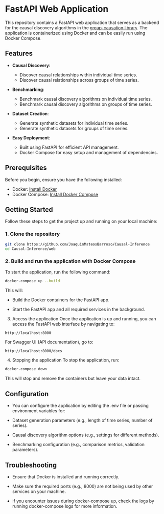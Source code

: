 # FastAPI Web Application

This repository contains a FastAPI web application that serves as a backend for the causal discovery algorithms in the [group-causation library](https://github.com/JoaquinMateosBarroso/group-causation). The application is containerized using Docker and can be easily run using Docker Compose.

## Features

- **Causal Discovery**: 
  - Discover causal relationships within individual time series.
  - Discover causal relationships across groups of time series.
  
- **Benchmarking**: 
  - Benchmark causal discovery algorithms on individual time series.
  - Benchmark causal discovery algorithms on groups of time series.
  
- **Dataset Creation**: 
  - Generate synthetic datasets for individual time series.
  - Generate synthetic datasets for groups of time series.

- **Easy Deployment**: 
  - Built using FastAPI for efficient API management.
  - Docker Compose for easy setup and management of dependencies.

## Prerequisites

Before you begin, ensure you have the following installed:

- Docker: [Install Docker](https://www.docker.com/get-started)
- Docker Compose: [Install Docker Compose](https://docs.docker.com/compose/install/)

## Getting Started

Follow these steps to get the project up and running on your local machine:

### 1. Clone the repository

```bash
git clone https://github.com/JoaquinMateosBarroso/Causal-Inference
cd Causal-Inference/web
```

### 2. Build and run the application with Docker Compose
To start the application, run the following command:

```bash
docker-compose up --build
```
This will:

- Build the Docker containers for the FastAPI app.

- Start the FastAPI app and all required services in the background.

3. Access the application
Once the application is up and running, you can access the FastAPI web interface by navigating to:

```
http://localhost:8000
```

For Swagger UI (API documentation), go to:

```bash
http://localhost:8000/docs
```

4. Stopping the application
To stop the application, run:

```bash
docker-compose down
```

This will stop and remove the containers but leave your data intact.

## Configuration
- You can configure the application by editing the .env file or passing environment variables for:

- Dataset generation parameters (e.g., length of time series, number of series).

- Causal discovery algorithm options (e.g., settings for different methods).

- Benchmarking configuration (e.g., comparison metrics, validation parameters).

## Troubleshooting
- Ensure that Docker is installed and running correctly.

- Make sure the required ports (e.g., 8000) are not being used by other services on your machine.

- If you encounter issues during docker-compose up, check the logs by running docker-compose logs for more information.
